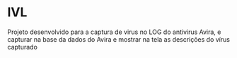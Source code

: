 # IVL
Projeto desenvolvido para a captura de virus no LOG do antivirus Avira, e capturar na base da dados do Avira e mostrar na tela as descrições do vírus capturado

